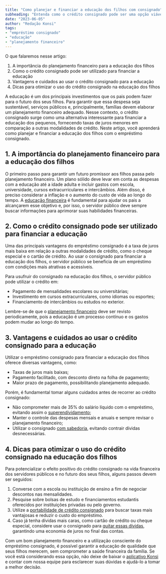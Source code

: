 ```yaml
---
title: "Como planejar e financiar a educação dos filhos com consignado"
subheading: "Entenda como o crédito consignado pode ser uma opção viável para financiar a educação dos seus filhos e garantir um futuro promissor."
date: "2023-06-05"
author: "Redação Konsi"
tags:
- "empréstimo consignado"
- "educação"
- "planejamento financeiro"
---
```


O que falaremos nesse artigo:

1. A importância do planejamento financeiro para a educação dos filhos
2. Como o crédito consignado pode ser utilizado para financiar a educação
3. Vantagens e cuidados ao usar o crédito consignado para a educação
4. Dicas para otimizar o uso do crédito consignado na educação dos filhos

A educação é um dos principais investimentos que os pais podem fazer para o futuro dos seus filhos. Para garantir que essa despesa seja sustentável, serviços públicos e, principalmente, famílias devem elaborar um planejamento financeiro adequado. Nesse contexto, o crédito consignado surge como uma alternativa interessante para financiar a educação dos pequenos, fornecendo taxas de juros menores em comparação a outras modalidades de crédito. Neste artigo, você aprenderá como planejar e financiar a educação dos filhos com o empréstimo consignado.

## 1. A importância do planejamento financeiro para a educação dos filhos

O primeiro passo para garantir um futuro promissor aos filhos passa pelo planejamento financeiro. Um plano sólido deve levar em conta as despesas com a educação até a idade adulta e incluir gastos com escola, universidade, cursos extracurriculares e intercâmbios. Além disso, é preciso considerar a inflação e o aumento do custo de vida ao longo do tempo. A [educação financeira](https://konsi.com.br/postagens/a-importncia-da-educao-financeira-para-servidores-pblicos-e-como-implement-la-em-sua-vida) é fundamental para ajudar os pais a alcançarem esse objetivo e, por isso, o servidor público deve sempre buscar informações para aprimorar suas habilidades financeiras.

## 2. Como o crédito consignado pode ser utilizado para financiar a educação

Uma das principais vantagens do empréstimo consignado é a taxa de juros mais baixa em relação a outras modalidades de crédito, como o cheque especial e o cartão de crédito. Ao usar o consignado para financiar a educação dos filhos, o servidor público se beneficia de um empréstimo com condições mais atrativas e acessíveis.

Para usufruir do consignado na educação dos filhos, o servidor público pode utilizar o crédito em:

- Pagamento de mensalidades escolares ou universitárias;
- Investimento em cursos extracurriculares, como idiomas ou esportes;
- Financiamento de intercâmbios ou estudos no exterior.

Lembre-se de que o [planejamento financeiro](https://konsi.com.br/postagens/como-criar-e-seguir-um-oramento-financeiro-pessoal-para-servidores-pblicos) deve ser revisto periodicamente, pois a educação é um processo contínuo e os gastos podem mudar ao longo do tempo.

## 3. Vantagens e cuidados ao usar o crédito consignado para a educação

Utilizar o empréstimo consignado para financiar a educação dos filhos oferece diversas vantagens, como:

- Taxas de juros mais baixas;
- Pagamento facilitado, com desconto direto na folha de pagamento;
- Maior prazo de pagamento, possibilitando planejamento adequado.

Porém, é fundamental tomar alguns cuidados antes de recorrer ao crédito consignado:

- Não comprometer mais de 35% do salário líquido com o empréstimo, evitando assim o [superendividamento](https://konsi.com.br/postagens/cuidados-ao-usar-o-crdito-consignado-prevenindo-o-superendividamento);
- Manter o controle das despesas mensais e anuais e sempre revisar o planejamento financeiro;
- Utilizar o consignado [com sabedoria](https://konsi.com.br/postagens/gesto-do-crdito-consignado-como-utilizar-com-sabedoria), evitando contrair dívidas desnecessárias.

## 4. Dicas para otimizar o uso do crédito consignado na educação dos filhos

Para potencializar o efeito positivo do crédito consignado na vida financeira dos servidores públicos e no futuro dos seus filhos, alguns passos devem ser seguidos:

1. Converse com a escola ou instituição de ensino a fim de negociar descontos nas mensalidades.
2. Pesquise sobre bolsas de estudo e financiamentos estudantis oferecidos por instituições privadas ou pelo governo.
3. Utilize a [portabilidade de crédito consignado](https://konsi.com.br/postagens/como-fazer-a-portabilidade-de-crdito-consignado-passo-a-passo) para buscar taxas mais vantajosas e reduzir o custo do empréstimo.
4. Caso já tenha dívidas mais caras, como cartão de crédito ou cheque especial, considere usar o consignado para [quitar essas dívidas](https://konsi.com.br/postagens/como-usar-o-crdito-consignado-para-quitar-dvidas-caras), garantindo uma economia de juros no final das contas.

Com um bom planejamento financeiro e a utilização consciente do empréstimo consignado, é possível garantir a educação de qualidade que seus filhos merecem, sem comprometer a saúde financeira da família. Se você está considerando essa opção, não deixe de baixar o [aplicativo Konsi](https://konsi.com.br/app) e contar com nossa equipe para esclarecer suas dúvidas e ajudá-lo a tomar a melhor decisão.